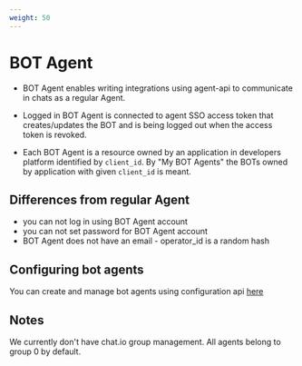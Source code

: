 ```yaml
---
weight: 50
---
```


# BOT Agent

* BOT Agent enables writing integrations using agent-api to communicate in chats as a regular Agent.

* Logged in BOT Agent is connected to agent SSO access token that creates/updates the BOT and is being logged out when the access token is revoked.

* Each BOT Agent is a resource owned by an application in developers platform identified by `client_id`. By "My BOT Agents" the BOTs owned by application with given `client_id` is meant.

## Differences from regular Agent

* you can not log in using BOT Agent account
* you can not set password for BOT Agent account
* BOT Agent does not have an email - operator_id is a random hash

## Configuring bot agents

You can create and manage bot agents using configuration api [here](https://www.chat.io/docs/configuration-api/api-reference/v0.3/#bot-agent)

## Notes

We currently don't have chat.io group management. All agents belong to group 0 by default.